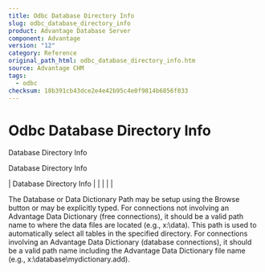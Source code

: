 ```yaml
---
title: Odbc Database Directory Info
slug: odbc_database_directory_info
product: Advantage Database Server
component: Advantage
version: "12"
category: Reference
original_path_html: odbc_database_directory_info.htm
source: Advantage CHM
tags:
  - odbc
checksum: 18b391cb43dce2e4e42b95c4e0f9814b6856f033
---
```


# Odbc Database Directory Info

Database Directory Info

Database Directory Info

| Database Directory Info |  |  |  |  |

The Database or Data Dictionary Path may be setup using the Browse button or may be explicitly typed. For connections not involving an Advantage Data Dictionary (free connections), it should be a valid path name to where the data files are located (e.g., x:\data). This path is used to automatically select all tables in the specified directory. For connections involving an Advantage Data Dictionary (database connections), it should be a valid path name including the Advantage Data Dictionary file name (e.g., x:\database\mydictionary.add).
